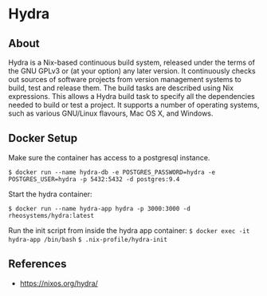 # Hydra

## About

Hydra is a Nix-based continuous build system, released under the terms
of the GNU GPLv3 or (at your option) any later version. It
continuously checks out sources of software projects from version
management systems to build, test and release them. The build tasks
are described using Nix expressions. This allows a Hydra build task to
specify all the dependencies needed to build or test a project. It
supports a number of operating systems, such as various GNU/Linux
flavours, Mac OS X, and Windows.


## Docker Setup

Make sure the container has access to a postgresql instance.

`$ docker run --name hydra-db -e POSTGRES_PASSWORD=hydra -e POSTGRES_USER=hydra -p 5432:5432 -d postgres:9.4`


Start the hydra container:

`$ docker run --name hydra-app hydra -p 3000:3000 -d rheosystems/hydra:latest`


Run the init script from inside the hydra app container:
`$ docker exec -it hydra-app /bin/bash`
`$ .nix-profile/hydra-init`


## References

- https://nixos.org/hydra/
